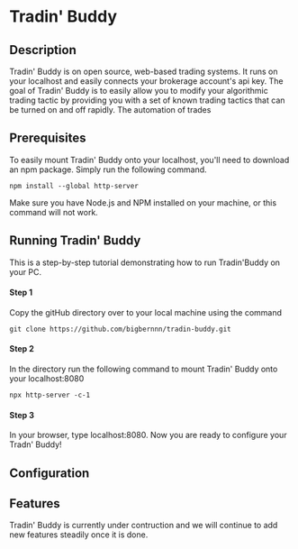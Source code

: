 # Tradin' Buddy

## Description

Tradin' Buddy is on open source, web-based trading systems. It runs on your localhost and easily connects your brokerage account's api key. The goal of Tradin' Buddy is to easily allow you to modify your algorithmic trading tactic by providing you with a set of known trading tactics that can be turned on and off rapidly. The automation of trades 

## Prerequisites
To easily mount Tradin' Buddy onto your localhost, you'll need to download an npm package. Simply run the following command.
```
npm install --global http-server
```

Make sure you have Node.js and NPM installed on your machine, or this command will not work.

## Running Tradin' Buddy

This is a step-by-step tutorial demonstrating how to run Tradin'Buddy on your PC.

#### Step 1
Copy the gitHub directory over to your local machine using the command
```
git clone https://github.com/bigbernnn/tradin-buddy.git
```

#### Step 2
In the directory run the following command to mount Tradin' Buddy onto your localhost:8080
```
npx http-server -c-1
```

#### Step 3
In your browser, type localhost:8080.
Now you are ready to configure your Tradn' Buddy!

## Configuration

## Features

Tradin' Buddy is currently under contruction and we will continue to add new features steadily once it is done. 
